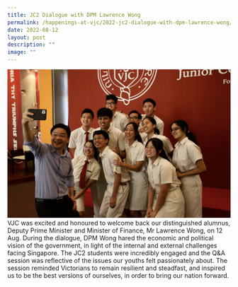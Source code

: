 ```yaml
---
title: JC2 Dialogue with DPM Lawrence Wong
permalink: /happenings-at-vjc/2022-jc2-dialogue-with-dpm-lawrence-wong/
date: 2022-08-12
layout: post
description: ""
image: ""
---
```



![](/images/Happening%20at%20VJC/2022%2025%20JC2%20Dialogue%20with%20DPM.jpg)
VJC was excited and honoured to welcome back our distinguished alumnus, Deputy Prime Minister and Minister of Finance, Mr Lawrence Wong, on 12 Aug. During the dialogue, DPM Wong hared the economic and political vision of the government, in light of the internal and external challenges facing Singapore. The JC2 students were incredibly engaged and the Q&A session was reflective of the issues our youths felt passionately about. The session reminded Victorians to remain resilient and steadfast, and inspired us to be the best versions of ourselves, in order to bring our nation forward.